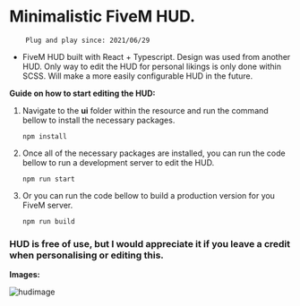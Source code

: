 # Minimalistic FiveM HUD.

        Plug and play since: 2021/06/29

- FiveM HUD built with React + Typescript. Design was used from another HUD. Only way to edit the HUD for personal likings is only done within SCSS. Will make a more easily configurable HUD in the future.

**Guide on how to start editing the HUD:**

1.  Navigate to the **ui** folder within the resource and run the command bellow to install the necessary packages.

        npm install

2.  Once all of the necessary packages are installed, you can run the code bellow to run a development server to edit the HUD.

        npm run start

3.  Or you can run the code bellow to build a production version for you FiveM server.

        npm run build

### HUD is free of use, but I would appreciate it if you leave a credit when personalising or editing this.

**Images:**

![hudimage](https://imgur.com/SUWyjbO)
